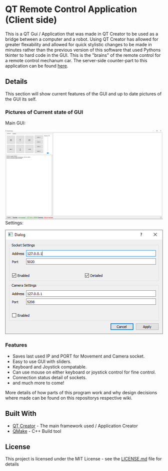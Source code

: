# QT Remote Control Application (Client side)

This is a QT Gui / Application that was made in QT Creator to be used as a bridge between a computer and a robot. Using QT Creator has allowed for greater flexability and allowed for quick stylistic changes to be made in minutes rather than the previous version of this software that used Pythons tkinter to hard code in the GUI. This is the "brains" of the remote control for a remote control mechanum car. The server-side counter-part to this application can be found [here](https://github.com/greendreamer/remote_app_qt).

## Details

This section will show current features of the GUI and up to date pictures of the GUI its self.

### Pictures of Current state of GUI
Main GUI:

![alt text](https://github.com/greendreamer/remote_app_qt/blob/master/GUI-PIC/Current.PNG)
Settings:

![alt text](https://github.com/greendreamer/remote_app_qt/blob/master/GUI-PIC/Current-Dialog.PNG)

### Features
* Saves last used IP and PORT for Movement and Camera socket.
* Easy to use GUI with sliders.
* Keyboard and Joystick compatable.
* Can use mouse on either keyboard or joystick control for fine control.
* Connection status detail of sockets.
* and much more to come!

More details of how parts of this program work and why design decisions where made can be found on this repositorys respective wiki.

## Built With

* [QT Creator](https://www.qt.io/download) - The main framework used / Application Creator
* [QMake](https://doc.qt.io/archives/3.3/qmake-manual-2.html) - C++ Build tool

## License

This project is licensed under the MIT License - see the [LICENSE.md](LICENSE.md) file for details

